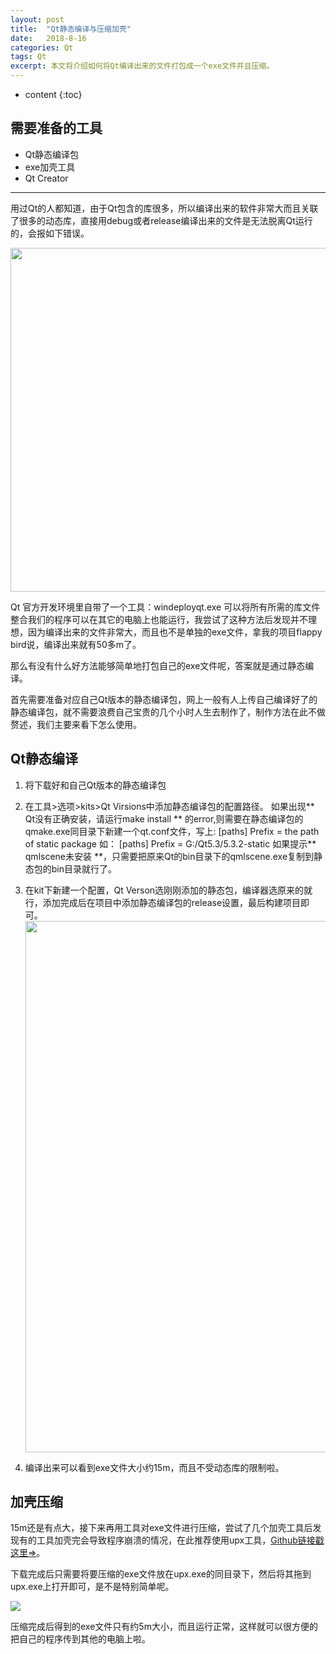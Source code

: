```yaml
---
layout: post
title:  "Qt静态编译与压缩加壳"
date:   2018-8-16
categories: Qt
tags: Qt
excerpt: 本文将介绍如何将Qt编译出来的文件打包成一个exe文件并且压缩。
---
```


* content
{:toc}



## 需要准备的工具
* Qt静态编译包
* exe加壳工具
* Qt Creator


- - -

用过Qt的人都知道，由于Qt包含的库很多，所以编译出来的软件非常大而且关联了很多的动态库，直接用debug或者release编译出来的文件是无法脱离Qt运行的，会报如下错误。

<img src="https://cirnoo.github.io/img/2018-8/run_error.jpg" width="550">

Qt 官方开发环境里自带了一个工具：windeployqt.exe 可以将所有所需的库文件整合我们的程序可以在其它的电脑上也能运行，我尝试了这种方法后发现并不理想，因为编译出来的文件非常大，而且也不是单独的exe文件，拿我的项目flappy bird说，编译出来就有50多m了。

那么有没有什么好方法能够简单地打包自己的exe文件呢，答案就是通过静态编译。

首先需要准备对应自己Qt版本的静态编译包，网上一般有人上传自己编译好了的静态编译包，就不需要浪费自己宝贵的几个小时人生去制作了，制作方法在此不做赘述，我们主要来看下怎么使用。

## Qt静态编译
1. 将下载好和自己Qt版本的静态编译包
2. 在工具>选项>kits>Qt Virsions中添加静态编译包的配置路径。
	如果出现** Qt没有正确安装，请运行make install ** 的error,则需要在静态编译包的qmake.exe同目录下新建一个qt.conf文件，写上:
        [paths]
        Prefix = the path of static package
    如：
        [paths]
        Prefix = G:/Qt5.3/5.3.2-static
    如果提示** qmlscene未安装 **，只需要把原来Qt的bin目录下的qmlscene.exe复制到静态包的bin目录就行了。
3. 在kit下新建一个配置，Qt Verson选刚刚添加的静态包，编译器选原来的就行，添加完成后在项目中添加静态编译包的release设置，最后构建项目即可。
	<img src="https://cirnoo.github.io/img/2018-8/qt_set.jpg" width="850">

4. 编译出来可以看到exe文件大小约15m，而且不受动态库的限制啦。

## 加壳压缩

15m还是有点大，接下来再用工具对exe文件进行压缩，尝试了几个加壳工具后发现有的工具加壳完会导致程序崩溃的情况，在此推荐使用upx工具，[Github链接戳这里&rArr;](https://github.com/upx/upx/releases)。

下载完成后只需要将要压缩的exe文件放在upx.exe的同目录下，然后将其拖到upx.exe上打开即可，是不是特别简单呢。

<img src="https://cirnoo.github.io/img/2018-8/upx.jpg" >

压缩完成后得到的exe文件只有约5m大小，而且运行正常，这样就可以很方便的把自己的程序传到其他的电脑上啦。